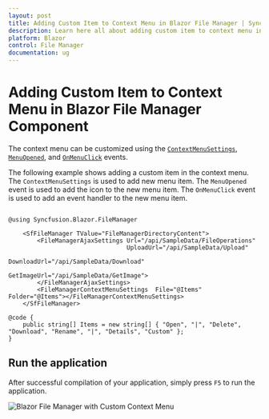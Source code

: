 ```yaml
---
layout: post
title: Adding Custom Item to Context Menu in Blazor File Manager | Syncfusion
description: Learn here all about adding custom item to context menu in Syncfusion Blazor File Manager component and more.
platform: Blazor
control: File Manager
documentation: ug
---
```


# Adding Custom Item to Context Menu in Blazor File Manager Component

The context menu can be customized using the [`ContextMenuSettings`](https://help.syncfusion.com/cr/blazor/Syncfusion.Blazor.FileManager.FileManagerContextMenuSettings.html), [`MenuOpened`](https://help.syncfusion.com/cr/blazor/Syncfusion.Blazor.FileManager.FileManagerEvents-1.html#Syncfusion_Blazor_FileManager_FileManagerEvents_1_MenuOpened), and [`OnMenuClick`](https://help.syncfusion.com/cr/blazor/Syncfusion.Blazor.FileManager.FileManagerEvents-1.html#Syncfusion_Blazor_FileManager_FileManagerEvents_1_OnMenuClick) events.

The following example shows adding a custom item in the context menu. The `ContextMenuSettings` is used to add new menu item. The `MenuOpened` event is used to add the icon to the new menu item. The `OnMenuClick` event is used to add an event handler to the new menu item.

```cshtml

@using Syncfusion.Blazor.FileManager

    <SfFileManager TValue="FileManagerDirectoryContent">
        <FileManagerAjaxSettings Url="/api/SampleData/FileOperations"
                                 UploadUrl="/api/SampleData/Upload"
                                 DownloadUrl="/api/SampleData/Download"
                                 GetImageUrl="/api/SampleData/GetImage">
        </FileManagerAjaxSettings>
        <FileManagerContextMenuSettings  File="@Items" Folder="@Items"></FileManagerContextMenuSettings>
    </SfFileManager>

@code {
    public string[] Items = new string[] { "Open", "|", "Delete", "Download", "Rename", "|", "Details", "Custom" };
}

```

## Run the application

After successful compilation of your application, simply press `F5` to run the application.



![Blazor File Manager with Custom Context Menu](../images/blazor-filemanager-custom-context-menu.png)